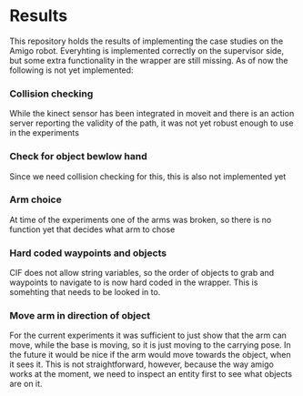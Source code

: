 # Results
This repository holds the results of implementing the case studies on the Amigo robot. 
Everyhting is implemented correctly on the supervisor side, but some extra functionality in the wrapper are still missing.
As of now the following is not yet implemented:

### Collision checking
While the kinect sensor has been integrated in moveit and there is an action server reporting the validity of the path, it was not yet robust enough to use in the experiments

### Check for object bewlow hand
Since we need collision checking for this, this is also not implemented yet

### Arm choice
At time of the experiments one of the arms was broken, so there is no function yet that decides what arm to chose

### Hard coded waypoints and objects
CIF does not allow string variables, so the order of objects to grab and waypoints to navigate to is now hard coded in the wrapper.
This is somehting that needs to be looked in to.

### Move arm in direction of object
For the current experiments it was sufficient to just show that the arm can move, while the base is moving, so it is just moving to the carrying pose.
In the future it would be nice if the arm would move towards the object, when it sees it. 
This is not straightforward, however, because the way amigo works at the moment, we need to inspect an entity first to see what objects are on it.

